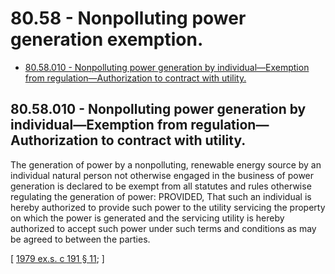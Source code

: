 # 80.58 - Nonpolluting power generation exemption.
* [80.58.010 - Nonpolluting power generation by individual—Exemption from regulation—Authorization to contract with utility.](#8058010---nonpolluting-power-generation-by-individualexemption-from-regulationauthorization-to-contract-with-utility)
## 80.58.010 - Nonpolluting power generation by individual—Exemption from regulation—Authorization to contract with utility.
The generation of power by a nonpolluting, renewable energy source by an individual natural person not otherwise engaged in the business of power generation is declared to be exempt from all statutes and rules otherwise regulating the generation of power: PROVIDED, That such an individual is hereby authorized to provide such power to the utility servicing the property on which the power is generated and the servicing utility is hereby authorized to accept such power under such terms and conditions as may be agreed to between the parties.

\[ [1979 ex.s. c 191 § 11](https://leg.wa.gov/CodeReviser/documents/sessionlaw/1979ex1c191.pdf?cite=1979%20ex.s.%20c%20191%20§%2011); \]

